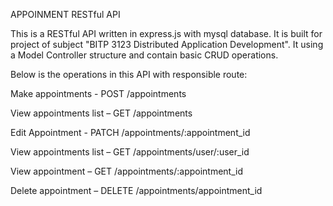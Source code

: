 APPOINMENT RESTful API 

This is a RESTful API written in express.js with mysql database. It is built for project of subject "BITP 3123 Distributed Application Development".
It using a Model Controller structure and contain basic CRUD operations.

Below is the operations in this API with responsible route: 

Make appointments - POST /appointments  

View appointments list – GET /appointments

Edit Appointment - PATCH /appointments/:appointment_id 

View appointments list – GET /appointments/user/:user_id 

View appointment – GET /appointments/:appointment_id 

Delete appointment – DELETE /appointments/appointment_id 

 
